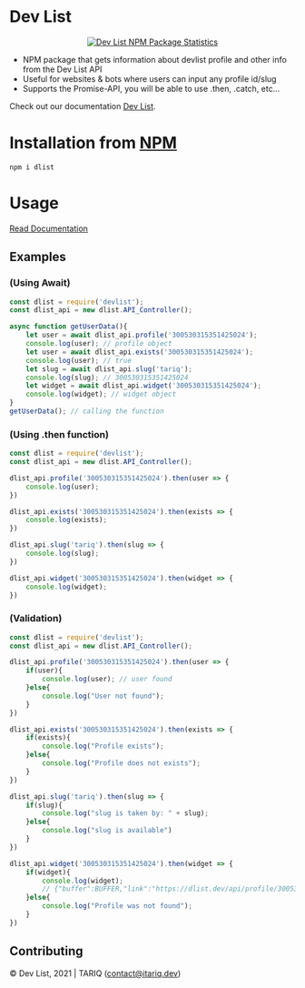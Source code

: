 # Dev List

<center>
	<a href="https://nodei.co/npm/dlist/">
		<img alt="Dev List NPM Package Statistics" src="https://nodei.co/npm/dlist.png">
	</a>
</center>

* NPM package that gets information about devlist profile and other info from the Dev List API
* Useful for websites & bots where users can input any profile id/slug
* Supports the Promise-API, you will be able to use .then, .catch, etc...

Check out our documentation [Dev List](https://docs.dlist.dev).

# Installation from [NPM](https://www.npmjs.com/package/dlist)

`npm i dlist`

# Usage

[Read Documentation](https://docs.dlist.dev)

## Examples
### (Using Await)

```js
const dlist = require('devlist');
const dlist_api = new dlist.API_Controller();

async function getUserData(){
	let user = await dlist_api.profile('300530315351425024');
	console.log(user); // profile object
	let user = await dlist_api.exists('300530315351425024');
	console.log(user); // true
	let slug = await dlist_api.slug('tariq');
	console.log(slug); // 300530315351425024
	let widget = await dlist_api.widget('300530315351425024');
	console.log(widget); // widget object
}
getUserData(); // calling the function
```

### (Using .then function)

```js
const dlist = require('devlist');
const dlist_api = new dlist.API_Controller();

dlist_api.profile('300530315351425024').then(user => {
	console.log(user);
})

dlist_api.exists('300530315351425024').then(exists => {
	console.log(exists);
})

dlist_api.slug('tariq').then(slug => {
	console.log(slug);
})

dlist_api.widget('300530315351425024').then(widget => {
	console.log(widget);
})
```

### (Validation)

```js
const dlist = require('devlist');
const dlist_api = new dlist.API_Controller();

dlist_api.profile('300530315351425024').then(user => {
	if(user){
		console.log(user); // user found
	}else{
		console.log("User not found");
	}
})

dlist_api.exists('300530315351425024').then(exists => {
	if(exists){
		console.log("Profile exists");
	}else{
		console.log("Profile does not exists");
	}
})

dlist_api.slug('tariq').then(slug => {
	if(slug){
		console.log("slug is taken by: " + slug);
	}else{
		console.log("slug is available")
	}
})

dlist_api.widget('300530315351425024').then(widget => {
	if(widget){
		console.log(widget);
		// {"buffer":BUFFER,"link":"https://dlist.dev/api/profile/300530315351425024/widget.png"}
	}else{
		console.log("Profile was not found");
	}
})
```

## Contributing

© Dev List, 2021 | TARIQ (contact@itariq.dev)